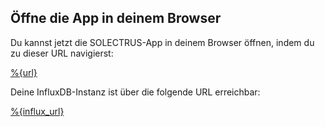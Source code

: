 ## Öffne die App in deinem Browser

Du kannst jetzt die SOLECTRUS-App in deinem Browser öffnen, indem du zu dieser URL navigierst:

[%{url}](%{url})

Deine InfluxDB-Instanz ist über die folgende URL erreichbar:

[%{influx_url}](%{influx_url})
